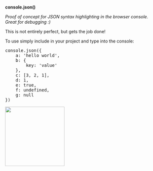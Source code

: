 **console.json()**

*Proof of concept for JSON syntax highlighting in the browser console. Great for debugging :)*

This is not entirely perfect, but gets the job done!

To use simply include in your project and type into the console:

<pre>
console.json({
    a: 'hello world',
    b: {
        key: 'value'
    },
    c: [3, 2, 1],
    d: 1,
    e: true,
    f: undefined,
    g: null
})
</pre>

<img src="https://raw.githubusercontent.com/mudcube/console.json/master/example.png" width="192" />
